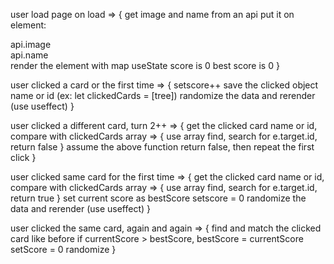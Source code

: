user load page
on load => {
get image and name from an api
put it on element:
<div>api.image<div>
<div>api.name<div>
render the element with map
useState score is 0
best score is 0
}

user clicked a card or the first time => {
setscore++
save the clicked object name or id (ex: let clickedCards = [tree])
randomize the data and rerender (use useffect)
}

user clicked a different card, turn 2++ => {
get the clicked card name or id, compare with clickedCards array => {
use array find, search for e.target.id, return false
}
assume the above function return false, then repeat the first click
}

user clicked same card for the first time => {
get the clicked card name or id, compare with clickedCards array => {
use array find, search for e.target.id, return true
}
set current score as bestScore
setscore = 0
randomize the data and rerender (use useffect)
}

user clicked the same card, again and again => {
find and match the clicked card like before
if currentScore > bestScore, bestScore = currentScore
setScore = 0
randomize
}
